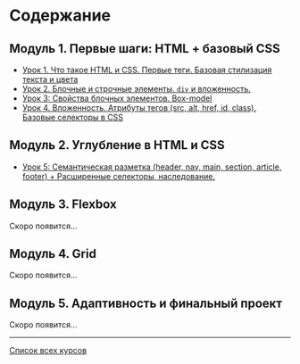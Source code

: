 # Содержание

## **Модуль 1. Первые шаги: HTML + базовый CSS**

- [Урок 1. Что такое HTML и CSS. Первые теги. Базовая стилизация текста и цвета](lesson01.md)
- [Урок 2. Блочные и строчные элементы. `div` и вложенность.](lesson02.md)
- [Урок 3: Свойства блочных элементов. Box-model](lesson03.md)
- [Урок 4. Вложенность. Атрибуты тегов (src, alt, href, id, class). Базовые селекторы в CSS](lesson04.md)

## **Модуль 2. Углубление в HTML и CSS**

- [Урок 5: Семантическая разметка (header, nav, main, section, article, footer) + Расширенные селекторы, наследование.](lesson05.md)

## **Модуль 3. Flexbox**

Скоро появится...

## **Модуль 4. Grid**

Скоро появится...

## **Модуль 5. Адаптивность и финальный проект**

Скоро появится...

---

[Список всех курсов](../README.md)
